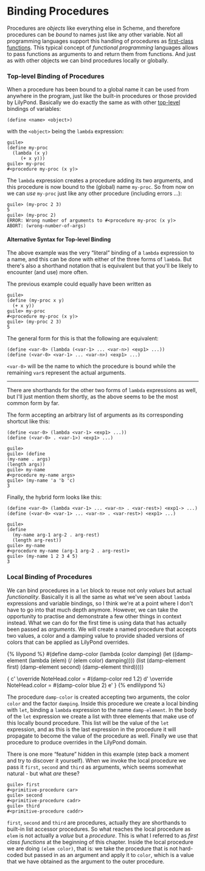 # Binding Procedures

Procedures are *objects* like everything else in Scheme, and therefore
procedures can be *bound* to names just like any other variable.  Not all
programming languages support this handling of procedures as [first-class
functions](https://en.wikipedia.org/wiki/First-class_function).  This typical
concept of *functional programming* languages allows to pass functions as
arguments to and return them from functions.  And just as with other objects we
can bind procedures locally or globally.


### Top-level Binding of Procedures

When a procedure has been bound to a global name it can be used from anywhere in
the program, just like the built-in procedures or those provided by LilyPond.
Basically we do exactly the same as with other
[top-level](../binding/top-level.html) bindings of variables:

```
(define <name> <object>)
```

with the `<object>` being the `lambda` expression:

```
guile>
(define my-proc
  (lambda (x y)
     (+ x y)))
guile> my-proc
#<procedure my-proc (x y)>
```

The `lambda` expression creates a procedure adding its two arguments, and this
procedure is now bound to the (global) name `my-proc`.  So from now on we can
*use* `my-proc` just like any other procedure (including errors ...):

```
guile> (my-proc 2 3)
5
guile> (my-proc 2)
ERROR: Wrong number of arguments to #<procedure my-proc (x y)>
ABORT: (wrong-number-of-args)
```

#### Alternative Syntax for Top-level Binding

The above example was the very “literal” binding of a `lambda` expression to a
name, and this can be done with either of the three forms of `lambda`.  But
there's also a shorthand notation that is equivalent but that you'll be likely
to encounter (and use) more often.

The previous example could equally have been written as

```
guile>
(define (my-proc x y)
  (+ x y))
guile> my-proc
#<procedure my-proc (x y)>
guile> (my-proc 2 3)
5
```

The general form for this is that the following are equivalent:

```
(define <var-0> (lambda (<var-1> ... <var-n>) <exp1> ...))
(define (<var-0> <var-1> ... <var-n>) <exp1> ...)
```

`<var-0>` will be the name to which the procedure is bound while the remaining
`var`s represent the actual arguments.

---

There are shorthands for the other two forms of `lambda` expressions as well,
but I'll just mention them shortly, as the above seems to be the most common
form by far.

The form accepting an arbitrary list of arguments as its corresponding shortcut
like this:

```
(define <var-0> (lambda <var-1> <exp1> ...))
(define (<var-0> . <var-1>) <exp1> ...)

guile>
guile> (define
(my-name . args)
(length args))
guile> my-name
#<procedure my-name args>
guile> (my-name 'a 'b 'c)
3
```

Finally, the hybrid form looks like this:

```
(define <var-0> (lambda <var-1> ... <var-n> . <var-rest>) <exp1-> ...)
(define (<var-0> <var-1> ... <var-n> . <var-rest>) <exp1> ...)

guile>
(define
  (my-name arg-1 arg-2 . arg-rest)
  (length arg-rest))
guile> my-name
#<procedure my-name (arg-1 arg-2 . arg-rest)>
guile> (my-name 1 2 3 4 5)
3
```

### Local Binding of Procedures

We can bind procedures in a `let` block to reuse not only *values* but actual
*functionality*.  Basically it is all the same as what we've seen about `lambda`
expressions and variable bindings, so I think we're at a point where I don't
have to go into that much depth anymore.  However, we can take the opportunity
to practise and demonstrate a few other things in context instead.  What we can
do for the first time is using data that has actually been passed as
*arguments*. We will create a named procedure that accepts two values, a color
and a damping value to provide shaded versions of colors that can be applied as
LilyPond overrides.

{% lilypond %}
#(define damp-color
   (lambda (color damping)
     (let ((damp-element
            (lambda (elem)
              (/ (elem color) damping))))
       (list
        (damp-element first)
        (damp-element second)
        (damp-element third)))))

{
  c'
  \override NoteHead.color = #(damp-color red 1.2)
  d'
  \override NoteHead.color = #(damp-color blue 2)
  e'
}
{% endlilypond %}

The procedure `damp-color` is created accepting two arguments, the color `color`
and the factor `damping`.  Inside this procedure we create a local binding with
`let`, binding a `lambda` expression to the name `damp-element`.  In the body of
the `let` expression we create a list with three elements that make use of this
locally bound procedure.  This list will be the value of the `let` expression,
and as this is the last expression in the procedure it will propagate to become
the value of the procedure as well.  Finally we use that procedure to produce
overrides in the LilyPond domain.

There is one more “feature” hidden in this example (step back a moment and try
to discover it yourself).  When we invoke the local procedure we pass it
`first`, `second` and `third` as arguments, which seems somewhat natural - but
what *are* these?

```
guile> first
#<primitive-procedure car>
guile> second
#<primitive-procedure cadr>
guile> third
#<primitive-procedure caddr>
```

`first`, `second` and `third` are procedures, actually they are shorthands to
built-in list accessor procedures.  So what reaches the local procedure as
`elem` is not actually a *value* but a *procedure*.  This is what I referred to
as *first class functions* at the beginning of this chapter.  Inside the local
procedure we are doing `(elem color)`, that is: we take the procedure that is
not hard-coded but passed in as an argument and apply it to `color`, which is a
value that we have obtained as the argument to the outer procedure.
